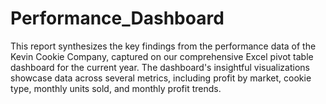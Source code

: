 # Performance_Dashboard
This report synthesizes the key findings from the performance data of the Kevin Cookie Company, captured on our comprehensive Excel pivot table dashboard for the current year. The dashboard's insightful visualizations showcase data across several metrics, including profit by market, cookie type, monthly units sold, and monthly profit trends.
